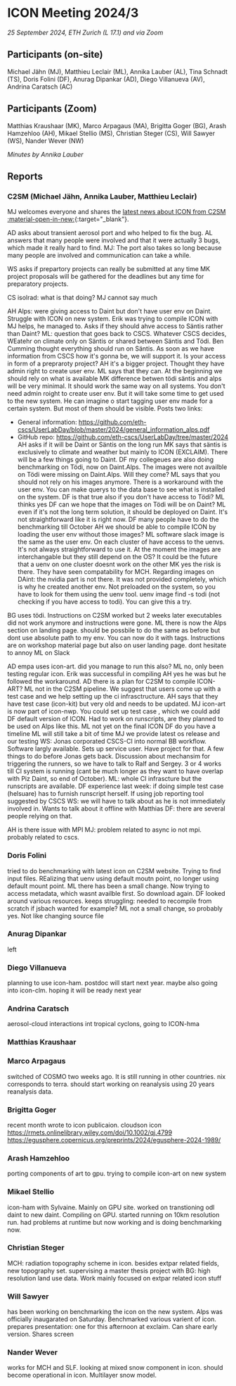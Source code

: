 # ICON Meeting 2024/3

*25 September 2024, ETH Zurich (L 17.1) and via Zoom*

## Participants (on-site)
Michael Jähn (MJ),
Matthieu Leclair (ML),
Annika Lauber (AL),
Tina Schnadt (TS),
Doris Folini (DF),
Anurag Dipankar (AD),
Diego Villanueva (AV),
Andrina Caratsch (AC)


## Participants (Zoom)
Matthias Kraushaar (MK),
Marco Arpagaus (MA),
Brigitta Goger (BG),
Arash Hamzehloo (AH),
Mikael Stellio (MS),
Christian Steger (CS),
Will Sawyer (WS),
Nander Wever (NW)



_Minutes by Annika Lauber_

## Reports

### C2SM (Michael Jähn, Annika Lauber, Matthieu Leclair)
MJ welcomes everyone and shares the [latest news about ICON from C2SM :material-open-in-new:](){:target="_blank"}.

AD asks about transient aerosol port and who helped to fix the bug.
AL answers that many people were involved and that it were actually 3 bugs, which made it really hard to find.
MJ: The port also takes so long because many people are involved and communication can take a while.

WS asks if prepartory projects can really be submitted at any time
MK project proposals will be gathered for the deadlines but any time for preparatory projects.

CS isolrad: what is that doing?
MJ cannot say much

AH Alps: were giving access to Daint but don't have user env on Daint. Struggle with ICON on new system. Erik was trying to compile ICON with MJ helps, he managed to. Asks if they should ahve access to Säntis rather than Daint?
ML: question that goes back to CSCS. Whatever CSCS decides, WEatehr on climate only on Säntis or shared between Säntis and Tödi. Ben Cumming thought everything should run on Säntis. As soon as we have information from CSCS how it's gonna be, we will support it. Is your access in form of a prepraroty project?
AH it's a bigger project. Thought they have admin right to create user env. 
ML says that they can. At the beginning we should rely on what is available
MK difference betwen tödi säntis and alps will be very minimal. It should work the same way on all systems. You don't need admin roight to create user env. But it will take some time to get used to the new system. He can imagine o start tagging user env made for a certain system. But most of them should be visible. Posts two links:
- General information: https://github.com/eth-cscs/UserLabDay/blob/master/2024/general_information_alps.pdf
- GitHub repo: https://github.com/eth-cscs/UserLabDay/tree/master/2024
AH asks if it will be Daint or Säntis on the long run
MK says that säntis is exclusively to climate and weather but mainly to ICON (EXCLAIM). There will be a few things going to Daint.
DF my collegeues are also doing benchmarking on Tödi, now on Daint.Alps. The images were not availble on Tödi were missing on Daint.Alps. Will they come?
ML says that you should not rely on his images anymore. There is a workaround with the user env. You can make querys to the data base to see what is installed on the system.
DF is that true also if you don't have access to Tödi?
ML thinks yes
DF can we hope that the images on Tödi will be on Daint?
ML even if it's not the long term solution, it should be deployed on Daint. It's not straightforward like it is right now.
DF many people have to do the benchmarking till October
AH we should be able to compile ICON by loading the user env without those images?
ML software slack image is the same as the user env. On each cluster of have access to the uenvs. It's not always straightforward to use it. At the moment the images are interchangable but they still depend on the OS? It could be the future that a uenv on one cluster doesnt work on the other
MK yes the risk is there. They have seen compatability for MCH. Regarding images on DAint: the nvidia part is not there. It was not provided completely, which is why he created another env. Not preloaded on the system, so you have to look for them using the uenv tool.
uenv image find -s todi (not checking if you have access to todi). You can give this a try.

BG uses tödi. Instructions on C2SM worked but 2 weeks later executables did not work anymore and instructions were gone.
ML there is now the Alps section on landing page. should be possbile to do the same as before but dont use absolute path to my env. You can now do it with tags. Instructions are on workshop material page but also on user landing page. dont hesitate to annoy ML on Slack

AD empa uses icon-art. did you manage to run this also?
ML no, only been testing regular icon. Erik was successful in compiling
AH yes he was but he followed the workaround.
AD there is a plan for C2SM to compile ICON-ART?
ML not in the C2SM pipeline. We suggest that users come up with a test case and we help setting up the ci infrasctructure.
AH says that they have test case (icon-kit) but very old and needs to be updated.
MJ icon-art is now part of icon-nwp. You could set up test case , which we could add
DF default version of ICON. Had to work on runscripts, are they planned to be used on Alps like this.
ML not yet on the final ICON
DF do you have a timeline
ML will still take a bit of time
MJ we provide latest os release and our testing
WS: Jonas corporated CSCS-CI into normal BB workflow. Software largly available. Sets up service user. Have project for that. A few things to do before Jonas gets back. Discussion about mechansim for triggering the runners, so we have to talk to Ralf and Sergey. 3 or 4 works till CI system is running (cant be much longer as they want to have overlap with Piz Daint, so end of October).
ML: whole CI infrascture but the runscripts are available.
DF experience last week: if doing simple test case (helsuare) has to furnish runscript herself. If using job reporting tool suggested by CSCS
WS: we will have to talk about as he is not immediately involved in. Wants to talk about it offline with Matthias 
DF: there are several people relying on that.

AH is there issue with MPI
MJ: problem related to async io not mpi. probably related to cscs.


### Doris Folini
tried to do benchmarking with latest icon on C2SM website. Trying to find input files. REalizing that uenv using default moutn point, no longer using default mount point.
ML there has been a small change. Now trying to access metadata, which wasnt availble first. So download again.
DF looked around various resources. keeps struggling: needed to recompile from scratch if jsbach wanted for example?
ML not a small change, so probably yes. Not like changing source file

### Anurag Dipankar
left

### Diego Villanueva
planning to use icon-ham. postdoc will start next year. maybe also going into icon-clm. hoping it will be ready next year

### Andrina Caratsch
aerosol-cloud interactions int tropical cyclons, going to ICON-hma

### Matthias Kraushaar

### Marco Arpagaus
switched of COSMO two weeks ago. It is still running in other countries. nix corresponds to terra. should start working on reanalysis using 20 years reanalysis data.

### Brigitta Goger
recent month wrote to icon publicaion. cloudson icon
https://rmets.onlinelibrary.wiley.com/doi/10.1002/qj.4799
https://egusphere.copernicus.org/preprints/2024/egusphere-2024-1989/

### Arash Hamzehloo
porting components of art to gpu. trying to compile icon-art on new system

### Mikael Stellio
icon-ham with Sylvaine. Mainly on GPU site. worked on transtioning odl daint to new daint. Compiling on GPU. started running on 10km resolution run. had problems at runtime but now working and is doing benchmarking now.

### Christian Steger
MCH: radiation topography scheme in icon. besides extpar related fields, new topography set. supervising a master thesis project with BG: high resolution land use data. Work mainly focused on extpar related icon stuff

### Will Sawyer
has been working on benchmarking the icon on the new system. Alps was officially inaugarated on Saturday. Benchmarked various varient of icon. prepares presentation: one for this afternoon at exclaim. Can share early version. Shares screen

### Nander Wever
works for MCH and SLF. looking at mixed snow component in icon. should become operational in icon. Multilayer snow model.
